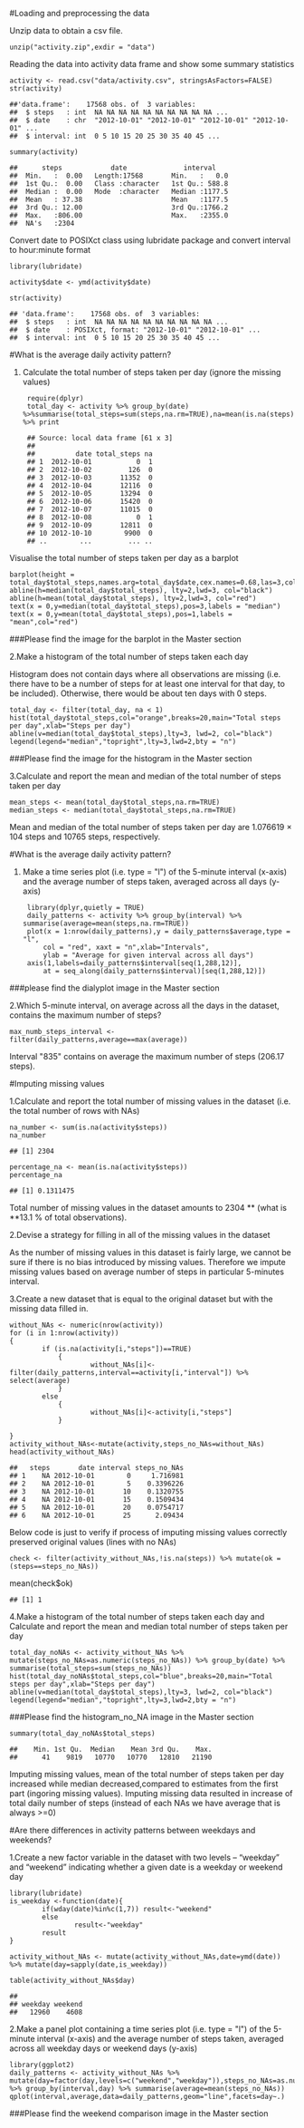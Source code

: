 #Loading and preprocessing the data

Unzip data to obtain a csv file.

    unzip("activity.zip",exdir = "data")

Reading the data into activity data frame and show some summary statistics

    activity <- read.csv("data/activity.csv", stringsAsFactors=FALSE)
    str(activity)

    ##'data.frame':    17568 obs. of  3 variables:
    ##  $ steps   : int  NA NA NA NA NA NA NA NA NA NA ...
    ##  $ date    : chr  "2012-10-01" "2012-10-01" "2012-10-01" "2012-10-01" ...
    ##  $ interval: int  0 5 10 15 20 25 30 35 40 45 ...

    summary(activity)

    ##      steps            date              interval     
    ##  Min.   :  0.00   Length:17568       Min.   :   0.0  
    ##  1st Qu.:  0.00   Class :character   1st Qu.: 588.8  
    ##  Median :  0.00   Mode  :character   Median :1177.5  
    ##  Mean   : 37.38                      Mean   :1177.5  
    ##  3rd Qu.: 12.00                      3rd Qu.:1766.2  
    ##  Max.   :806.00                      Max.   :2355.0  
    ##  NA's   :2304

Convert date to POSIXct class using lubridate package and convert interval to hour:minute format

    library(lubridate)

    activity$date <- ymd(activity$date)

    str(activity)

    ## 'data.frame':    17568 obs. of  3 variables:
    ##  $ steps   : int  NA NA NA NA NA NA NA NA NA NA ...
    ##  $ date    : POSIXct, format: "2012-10-01" "2012-10-01" ...
    ##  $ interval: int  0 5 10 15 20 25 30 35 40 45 ...

#What is the average daily activity pattern?

1. Calculate the total number of steps taken per day (ignore the missing values)


        require(dplyr)
        total_day <- activity %>% group_by(date) %>%summarise(total_steps=sum(steps,na.rm=TRUE),na=mean(is.na(steps))) %>% print

        ## Source: local data frame [61 x 3]
        ## 
        ##          date total_steps na
        ## 1  2012-10-01           0  1
        ## 2  2012-10-02         126  0
        ## 3  2012-10-03       11352  0
        ## 4  2012-10-04       12116  0
        ## 5  2012-10-05       13294  0
        ## 6  2012-10-06       15420  0
        ## 7  2012-10-07       11015  0
        ## 8  2012-10-08           0  1
        ## 9  2012-10-09       12811  0
        ## 10 2012-10-10        9900  0
        ## ..        ...         ... ..

Visualise the total number of steps taken per day as a barplot

    barplot(height = total_day$total_steps,names.arg=total_day$date,cex.names=0.68,las=3,col="orange")
    abline(h=median(total_day$total_steps), lty=2,lwd=3, col="black")
    abline(h=mean(total_day$total_steps), lty=2,lwd=3, col="red")
    text(x = 0,y=median(total_day$total_steps),pos=3,labels = "median")
    text(x = 0,y=mean(total_day$total_steps),pos=1,labels = "mean",col="red")
    
###Please find the image for the barplot in the Master section

2.Make a histogram of the total number of steps taken each day

Histogram does not contain days where all observations are missing (i.e. there have to be a number of steps for at least one interval for that day, to be included). Otherwise, there would be about ten days with 0 steps.

    total_day <- filter(total_day, na < 1)
    hist(total_day$total_steps,col="orange",breaks=20,main="Total steps per day",xlab="Steps per day")
    abline(v=median(total_day$total_steps),lty=3, lwd=2, col="black")
    legend(legend="median","topright",lty=3,lwd=2,bty = "n")
    
###Please find the image for the histogram in the Master section

3.Calculate and report the mean and median of the total number of steps taken per day

    mean_steps <- mean(total_day$total_steps,na.rm=TRUE)
    median_steps <- median(total_day$total_steps,na.rm=TRUE)

Mean and median of the total number of steps taken per day are 1.076619 × 104 steps and 10765 steps, respectively.

#What is the average daily activity pattern?

1. Make a time series plot (i.e. type = "l") of the 5-minute interval (x-axis) and the average number of steps taken, averaged across all days (y-axis)


        library(dplyr,quietly = TRUE)
        daily_patterns <- activity %>% group_by(interval) %>% summarise(average=mean(steps,na.rm=TRUE))
        plot(x = 1:nrow(daily_patterns),y = daily_patterns$average,type = "l",
            col = "red", xaxt = "n",xlab="Intervals", 
            ylab = "Average for given interval across all days")
        axis(1,labels=daily_patterns$interval[seq(1,288,12)],
            at = seq_along(daily_patterns$interval)[seq(1,288,12)])
        

###please find the dialyplot image in the Master section

2.Which 5-minute interval, on average across all the days in the dataset, contains the maximum number of steps?

    max_numb_steps_interval <- filter(daily_patterns,average==max(average))

Interval "835" contains on average the maximum number of steps (206.17 steps).

#Imputing missing values

1.Calculate and report the total number of missing values in the dataset (i.e. the total number of rows with NAs)

    na_number <- sum(is.na(activity$steps))
    na_number

    ## [1] 2304

    percentage_na <- mean(is.na(activity$steps))
    percentage_na

    ## [1] 0.1311475

Total number of missing values in the dataset amounts to 2304 ** (what is **13.1 % of total observations).

2.Devise a strategy for filling in all of the missing values in the dataset

As the number of missing values in this dataset is fairly large, we cannot be sure if there is no bias introduced by missing values. Therefore we impute missing values based on average number of steps in particular 5-minutes interval.

3.Create a new dataset that is equal to the original dataset but with the missing data filled in.

    without_NAs <- numeric(nrow(activity))
    for (i in 1:nrow(activity))
    {
            if (is.na(activity[i,"steps"])==TRUE)
                {
                        without_NAs[i]<-filter(daily_patterns,interval==activity[i,"interval"]) %>% select(average)
                } 
            else
                {
                        without_NAs[i]<-activity[i,"steps"]
                }

    }
    activity_without_NAs<-mutate(activity,steps_no_NAs=without_NAs)
    head(activity_without_NAs)

    ##   steps       date interval steps_no_NAs
    ## 1    NA 2012-10-01        0     1.716981
    ## 2    NA 2012-10-01        5    0.3396226
    ## 3    NA 2012-10-01       10    0.1320755
    ## 4    NA 2012-10-01       15    0.1509434
    ## 5    NA 2012-10-01       20    0.0754717
    ## 6    NA 2012-10-01       25      2.09434

Below code is just to verify if process of imputing missing values correctly preserved original values (lines with no NAs)

    check <- filter(activity_without_NAs,!is.na(steps)) %>% mutate(ok = (steps==steps_no_NAs))
  mean(check$ok)

    ## [1] 1

4.Make a histogram of the total number of steps taken each day and Calculate and report the mean and median total number of steps taken per day

    total_day_noNAs <- activity_without_NAs %>% mutate(steps_no_NAs=as.numeric(steps_no_NAs)) %>% group_by(date) %>% summarise(total_steps=sum(steps_no_NAs))
    hist(total_day_noNAs$total_steps,col="blue",breaks=20,main="Total steps per day",xlab="Steps per day")
    abline(v=median(total_day$total_steps),lty=3, lwd=2, col="black")
    legend(legend="median","topright",lty=3,lwd=2,bty = "n")
    
###Please find the histogram_no_NA image in the Master section 


    summary(total_day_noNAs$total_steps)

    ##    Min. 1st Qu.  Median    Mean 3rd Qu.    Max. 
    ##      41    9819   10770   10770   12810   21190

Imputing missing values, mean of the total number of steps taken per day increased while median decreased,compared to estimates from the first part (ingoring missing values). Imputing missing data resulted in increase of total daily number of steps (instead of each NAs we have average that is always >=0)


#Are there differences in activity patterns between weekdays and weekends?

1.Create a new factor variable in the dataset with two levels – “weekday” and “weekend” indicating whether a given date is a weekday or weekend day

    library(lubridate)
    is_weekday <-function(date){
            if(wday(date)%in%c(1,7)) result<-"weekend"
            else
                    result<-"weekday"
            result
    }

    activity_without_NAs <- mutate(activity_without_NAs,date=ymd(date)) %>% mutate(day=sapply(date,is_weekday))

    table(activity_without_NAs$day)

    ## 
    ## weekday weekend 
    ##   12960    4608

2.Make a panel plot containing a time series plot (i.e. type = "l") of the 5-minute interval (x-axis) and the average number of steps taken, averaged across all weekday days or weekend days (y-axis)

    library(ggplot2)
    daily_patterns <- activity_without_NAs %>% mutate(day=factor(day,levels=c("weekend","weekday")),steps_no_NAs=as.numeric(steps_no_NAs)) %>% group_by(interval,day) %>% summarise(average=mean(steps_no_NAs))
    qplot(interval,average,data=daily_patterns,geom="line",facets=day~.)
    
###Please find the weekend comparison image in the Master section

